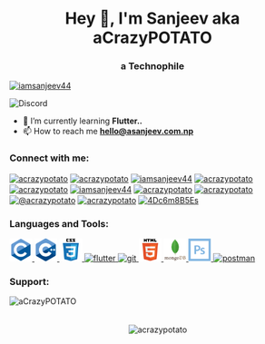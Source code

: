 <h1 align="center">Hey 👋, I'm Sanjeev aka aCrazyPOTATO</h1>
<h3 align="center">a Technophile</h3>

<p align="left"> <a href="https://twitter.com/iamsanjeev44" target="blank"><img src="https://img.shields.io/twitter/follow/iamsanjeev44?logo=twitter&style=for-the-badge" alt="iamsanjeev44" /></a> </p>


![Discord](https://discord.c99.nl/widget/theme-2/489831100915515433.png) 

- 🌱 I’m currently learning **Flutter..**
- 📫 How to reach me **hello@asanjeev.com.np**

<h3 align="left">Connect with me:</h3>
<p align="left">
<a href="https://codepen.io/acrazypotato" target="blank"><img align="center" src="https://raw.githubusercontent.com/rahuldkjain/github-profile-readme-generator/master/src/images/icons/Social/codepen.svg" alt="acrazypotato" height="30" width="40" /></a>
<a href="https://dev.to/acrazypotato" target="blank"><img align="center" src="https://raw.githubusercontent.com/rahuldkjain/github-profile-readme-generator/master/src/images/icons/Social/devto.svg" alt="acrazypotato" height="30" width="40" /></a>
<a href="https://twitter.com/iamsanjeev44" target="blank"><img align="center" src="https://raw.githubusercontent.com/rahuldkjain/github-profile-readme-generator/master/src/images/icons/Social/twitter.svg" alt="iamsanjeev44" height="30" width="40" /></a>
<a href="https://linkedin.com/in/acrazypotato" target="blank"><img align="center" src="https://raw.githubusercontent.com/rahuldkjain/github-profile-readme-generator/master/src/images/icons/Social/linked-in-alt.svg" alt="acrazypotato" height="30" width="40" /></a>
<a href="https://stackoverflow.com/users/acrazypotato" target="blank"><img align="center" src="https://raw.githubusercontent.com/rahuldkjain/github-profile-readme-generator/master/src/images/icons/Social/stack-overflow.svg" alt="acrazypotato" height="30" width="40" /></a>
<a href="https://fb.com/iamsanjeev44" target="blank"><img align="center" src="https://raw.githubusercontent.com/rahuldkjain/github-profile-readme-generator/master/src/images/icons/Social/facebook.svg" alt="iamsanjeev44" height="30" width="40" /></a>
<a href="https://instagram.com/acrazypotato" target="blank"><img align="center" src="https://raw.githubusercontent.com/rahuldkjain/github-profile-readme-generator/master/src/images/icons/Social/instagram.svg" alt="acrazypotato" height="30" width="40" /></a>
<a href="https://dribbble.com/acrazypotato" target="blank"><img align="center" src="https://raw.githubusercontent.com/rahuldkjain/github-profile-readme-generator/master/src/images/icons/Social/dribbble.svg" alt="acrazypotato" height="30" width="40" /></a>
<a href="https://medium.com/@acrazypotato" target="blank"><img align="center" src="https://raw.githubusercontent.com/rahuldkjain/github-profile-readme-generator/master/src/images/icons/Social/medium.svg" alt="@acrazypotato" height="30" width="40" /></a>
<a href="https://www.youtube.com/c/acrazypotato" target="blank"><img align="center" src="https://raw.githubusercontent.com/rahuldkjain/github-profile-readme-generator/master/src/images/icons/Social/youtube.svg" alt="acrazypotato" height="30" width="40" /></a>
<a href="https://discord.gg/4Dc6m8B5Es" target="blank"><img align="center" src="https://raw.githubusercontent.com/rahuldkjain/github-profile-readme-generator/master/src/images/icons/Social/discord.svg" alt="4Dc6m8B5Es" height="30" width="40" /></a>
</p>

<h3 align="left">Languages and Tools:</h3>
<p align="left"> <a href="https://www.cprogramming.com/" target="_blank" rel="noreferrer"> <img src="https://raw.githubusercontent.com/devicons/devicon/master/icons/c/c-original.svg" alt="c" width="40" height="40"/> </a> <a href="https://www.w3schools.com/cpp/" target="_blank" rel="noreferrer"> <img src="https://raw.githubusercontent.com/devicons/devicon/master/icons/cplusplus/cplusplus-original.svg" alt="cplusplus" width="40" height="40"/> </a> <a href="https://www.w3schools.com/css/" target="_blank" rel="noreferrer"> <img src="https://raw.githubusercontent.com/devicons/devicon/master/icons/css3/css3-original-wordmark.svg" alt="css3" width="40" height="40"/> </a> <a href="https://flutter.dev" target="_blank" rel="noreferrer"> <img src="https://www.vectorlogo.zone/logos/flutterio/flutterio-icon.svg" alt="flutter" width="40" height="40"/> </a> <a href="https://git-scm.com/" target="_blank" rel="noreferrer"> <img src="https://www.vectorlogo.zone/logos/git-scm/git-scm-icon.svg" alt="git" width="40" height="40"/> </a> <a href="https://www.w3.org/html/" target="_blank" rel="noreferrer"> <img src="https://raw.githubusercontent.com/devicons/devicon/master/icons/html5/html5-original-wordmark.svg" alt="html5" width="40" height="40"/> </a> <a href="https://www.mongodb.com/" target="_blank" rel="noreferrer"> <img src="https://raw.githubusercontent.com/devicons/devicon/master/icons/mongodb/mongodb-original-wordmark.svg" alt="mongodb" width="40" height="40"/> </a> <a href="https://www.photoshop.com/en" target="_blank" rel="noreferrer"> <img src="https://raw.githubusercontent.com/devicons/devicon/master/icons/photoshop/photoshop-line.svg" alt="photoshop" width="40" height="40"/> </a> <a href="https://postman.com" target="_blank" rel="noreferrer"> <img src="https://www.vectorlogo.zone/logos/getpostman/getpostman-icon.svg" alt="postman" width="40" height="40"/> </a> </p>

<h3 align="left">Support:</h3>
<p><a href="https://www.buymeacoffee.com/aCrazyPOTATO"> <img align="left" src="https://cdn.buymeacoffee.com/buttons/v2/default-yellow.png" height="50" width="210" alt="aCrazyPOTATO" /></a></p><br><br>

<p><img align="center" src="https://github-readme-streak-stats.herokuapp.com/?user=acrazypotato&" alt="acrazypotato" /></p>
